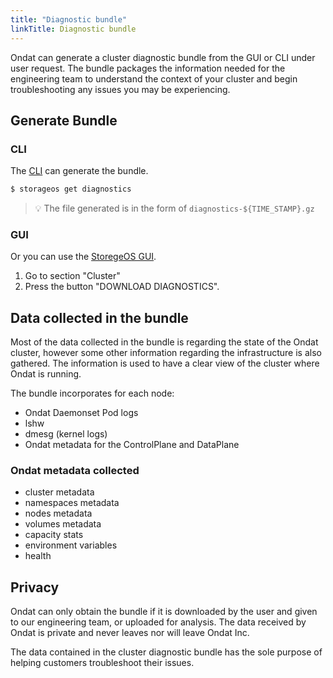 ```yaml
---
title: "Diagnostic bundle"
linkTitle: Diagnostic bundle
---
```


Ondat can generate a cluster diagnostic bundle from the GUI or CLI under
user request. The bundle packages the information needed for the engineering
team to understand the context of your cluster and begin troubleshooting any
issues you may be experiencing.

## Generate Bundle

### CLI

The [CLI](/docs/reference/cli/_index) can generate
the bundle.

```bash
$ storageos get diagnostics
```
> 💡 The file generated is in the form of `diagnostics-${TIME_STAMP}.gz`

### GUI

Or you can use the [StoregeOS GUI](/docs/reference/gui).
1. Go to section "Cluster"
1. Press the button "DOWNLOAD DIAGNOSTICS".

## Data collected in the bundle

Most of the data collected in the bundle is regarding the state of the
Ondat cluster, however some other information regarding the infrastructure
is also gathered. The information is used to have a clear view of the cluster
where Ondat is running.

The bundle incorporates for each node:
- Ondat Daemonset Pod logs
- lshw
- dmesg (kernel logs)
- Ondat metadata for the ControlPlane and DataPlane

### Ondat metadata collected

- cluster metadata
- namespaces metadata
- nodes metadata
- volumes metadata
- capacity stats
- environment variables
- health

## Privacy

Ondat can only obtain the bundle if it is downloaded by the user and given
to our engineering team, or uploaded for analysis. The data received by
Ondat is private and never leaves nor will leave Ondat Inc.

The data contained in the cluster diagnostic bundle has the sole purpose of
helping customers troubleshoot their issues.
